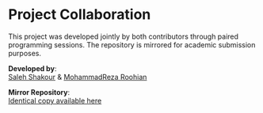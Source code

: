 # Project Collaboration

This project was developed jointly by both contributors through paired programming sessions. The repository is mirrored for academic submission purposes.

**Developed by**:  
[Saleh Shakour](https://github.com/SalehShakour) & [MohammadReza Roohian](https://github.com/MohammadRezaRoohian)  

**Mirror Repository**:  
[Identical copy available here](https://github.com/MohammadRezaRoohian/Calorie_Expenditure_Regression_Analysis)
